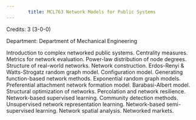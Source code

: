 ```yaml
---
        title: MCL763 Network Models for Public Systems
---
```

Credits: 3 (3-0-0)

Department: Department of Mechanical Engineering

Introduction to complex networked public systems. Centrality measures. Metrics for network evaluation. Power-law distribution of node degrees. Structure of real-world networks. Network construction. Erdos-Renyi & Watts-Strogatz random graph model. Configuration model. Generating function-based network methods. Exponential random graph models. Preferential attachment network formation model. Barabasi-Albert model. Structural optimization of networks. Percolation and network resilience. Network-based supervised learning. Community detection methods. Unsupervised network representation learning. Network-based semi-supervised learning. Network spatial analysis. Networked markets.